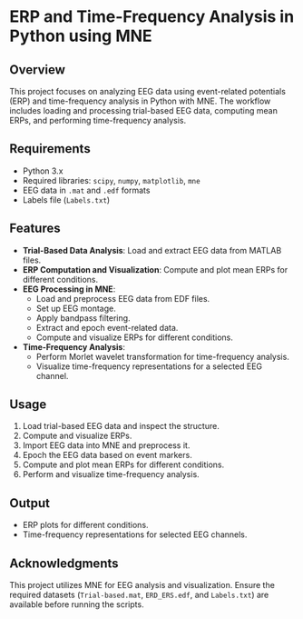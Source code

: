 # ERP and Time-Frequency Analysis in Python using MNE

## Overview
This project focuses on analyzing EEG data using event-related potentials (ERP) and time-frequency analysis in Python with MNE. The workflow includes loading and processing trial-based EEG data, computing mean ERPs, and performing time-frequency analysis.

## Requirements
- Python 3.x
- Required libraries: `scipy`, `numpy`, `matplotlib`, `mne`
- EEG data in `.mat` and `.edf` formats
- Labels file (`Labels.txt`)

## Features
- **Trial-Based Data Analysis**: Load and extract EEG data from MATLAB files.
- **ERP Computation and Visualization**: Compute and plot mean ERPs for different conditions.
- **EEG Processing in MNE**:
  - Load and preprocess EEG data from EDF files.
  - Set up EEG montage.
  - Apply bandpass filtering.
  - Extract and epoch event-related data.
  - Compute and visualize ERPs for different conditions.
- **Time-Frequency Analysis**:
  - Perform Morlet wavelet transformation for time-frequency analysis.
  - Visualize time-frequency representations for a selected EEG channel.

## Usage
1. Load trial-based EEG data and inspect the structure.
2. Compute and visualize ERPs.
3. Import EEG data into MNE and preprocess it.
4. Epoch the EEG data based on event markers.
5. Compute and plot mean ERPs for different conditions.
6. Perform and visualize time-frequency analysis.

## Output
- ERP plots for different conditions.
- Time-frequency representations for selected EEG channels.

## Acknowledgments
This project utilizes MNE for EEG analysis and visualization. Ensure the required datasets (`Trial-based.mat`, `ERD_ERS.edf`, and `Labels.txt`) are available before running the scripts.


